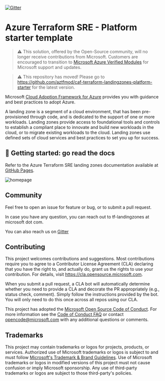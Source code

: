 [![Gitter](https://badges.gitter.im/aztfmod/community.svg)](https://gitter.im/aztfmod/community?utm_source=badge&utm_medium=badge&utm_campaign=pr-badge)

# Azure Terraform SRE - Platform starter template

> :warning: This solution, offered by the Open-Source community, will no longer receive contributions from Microsoft. Customers are encouraged to transition to [Microsoft Azure Verified Modules](https://aka.ms/avm) for Microsoft support and updates.

> :warning: This repository has moved! Please go to <https://github.com/aztfmod/caf-terraform-landingzones-platform-starter> for the latest version.

Microsoft [Cloud Adoption Framework for Azure](https://aka.ms/caf) provides you with guidance and best practices to adopt Azure.

A landing zone is a segment of a cloud environment, that has been pre-provisioned through code, and is dedicated to the support of one or more workloads. Landing zones provide access to foundational tools and controls to establish a compliant place to innovate and build new workloads in the cloud, or to migrate existing workloads to the cloud. Landing zones use defined sets of cloud services and best practices to set you up for success.

## :rocket: Getting started: go read the docs

Refer to the Azure Terraform SRE landing zones documentation available at [GitHub Pages](https://aztfmod.github.io/documentation/).

![homepage](https://aztfmod.github.io/documentation/img/homepage.png)

## Community

Feel free to open an issue for feature or bug, or to submit a pull request.

In case you have any question, you can reach out to tf-landingzones at microsoft dot com.

You can also reach us on [Gitter](https://gitter.im/aztfmod/community?utm_source=badge&utm_medium=badge&utm_campaign=pr-badge)

## Contributing

This project welcomes contributions and suggestions.  Most contributions require you to agree to a
Contributor License Agreement (CLA) declaring that you have the right to, and actually do, grant us
the rights to use your contribution. For details, visit <https://cla.opensource.microsoft.com>.

When you submit a pull request, a CLA bot will automatically determine whether you need to provide
a CLA and decorate the PR appropriately (e.g., status check, comment). Simply follow the instructions
provided by the bot. You will only need to do this once across all repos using our CLA.

This project has adopted the [Microsoft Open Source Code of Conduct](https://opensource.microsoft.com/codeofconduct/).
For more information see the [Code of Conduct FAQ](https://opensource.microsoft.com/codeofconduct/faq/) or
contact [opencode@microsoft.com](mailto:opencode@microsoft.com) with any additional questions or comments.

## Trademarks

This project may contain trademarks or logos for projects, products, or services. Authorized use of Microsoft
trademarks or logos is subject to and must follow
[Microsoft's Trademark & Brand Guidelines](https://www.microsoft.com/en-us/legal/intellectualproperty/trademarks/usage/general).
Use of Microsoft trademarks or logos in modified versions of this project must not cause confusion or imply Microsoft sponsorship.
Any use of third-party trademarks or logos are subject to those third-party's policies.
